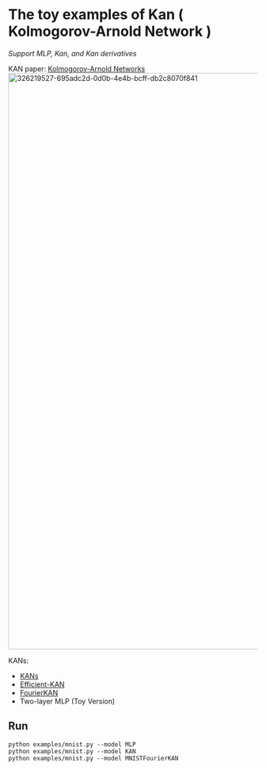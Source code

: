 # The toy examples of Kan ( Kolmogorov-Arnold Network )

*Support MLP, Kan, and Kan derivatives*

KAN paper: [Kolmogorov-Arnold Networks](https://arxiv.org/abs/2404.19756)
<img width="1163" alt="326219527-695adc2d-0d0b-4e4b-bcff-db2c8070f841" src="https://github.com/cheng-haha/KANs/assets/54107313/70baa18c-5289-48bc-bfd2-50fbff89ba15">

KANs:
* [KANs](https://github.com/KindXiaoming/pykan)
* [Efficient-KAN](https://github.com/Blealtan/efficient-kan)
* [FourierKAN](https://github.com/GistNoesis/FourierKAN)
* Two-layer MLP (Toy Version)


## Run
```
python examples/mnist.py --model MLP
python examples/mnist.py --model KAN
python examples/mnist.py --model MNISTFourierKAN
```